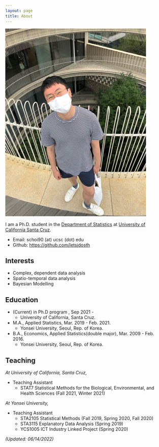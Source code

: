 ```yaml
---
layout: page
title: About
---
```


![pic](https://github.com/letsjdosth/letsjdosth.github.io/blob/master/_pic/about_pic.jpg?raw=true)


I am a Ph.D. student in the <a href="https://engineering.ucsc.edu/departments/statistics">Department of Statistics</a>
at <a href="https://www.ucsc.edu/">University of California Santa Cruz</a>.

- Email: schoi90 (at) ucsc (dot) edu
- Github: <a href="https://github.com/letsjdosth">https://github.com/letsjdosth</a>

## Interests

- Complex, dependent data analysis
- Spatio-temporal data analysis
- Bayesian Modelling

## Education
- (Current) in Ph.D program , Sep 2021 - 
  - University of California, Santa Cruz.
- M.A., Applied Statistics, Mar. 2019 - Feb. 2021.
  - Yonsei University, Seoul, Rep. of Korea.
- B.A., Economics, Applied Statistics(double major), Mar. 2009 - Feb. 2016.
  - Yonsei University, Seoul, Rep. of Korea.

## Teaching

*At University of California, Santa Cruz,*

- Teaching Assistant
  - STAT7 Statistical Methods for the Biological, Environmental, and Health Sciences (Fall 2021, Winter 2021)

*At Yonsei University,*

- Teaching Assistant
  - STA2105 Statistical Methods (Fall 2019, Spring 2020, Fall 2020)
  - STA3115 Explanatory Data Analysis (Spring 2019)
  - YCS1005 ICT Industry Linked Project (Spring 2020)

*(Updated: 06/14/2022)*
